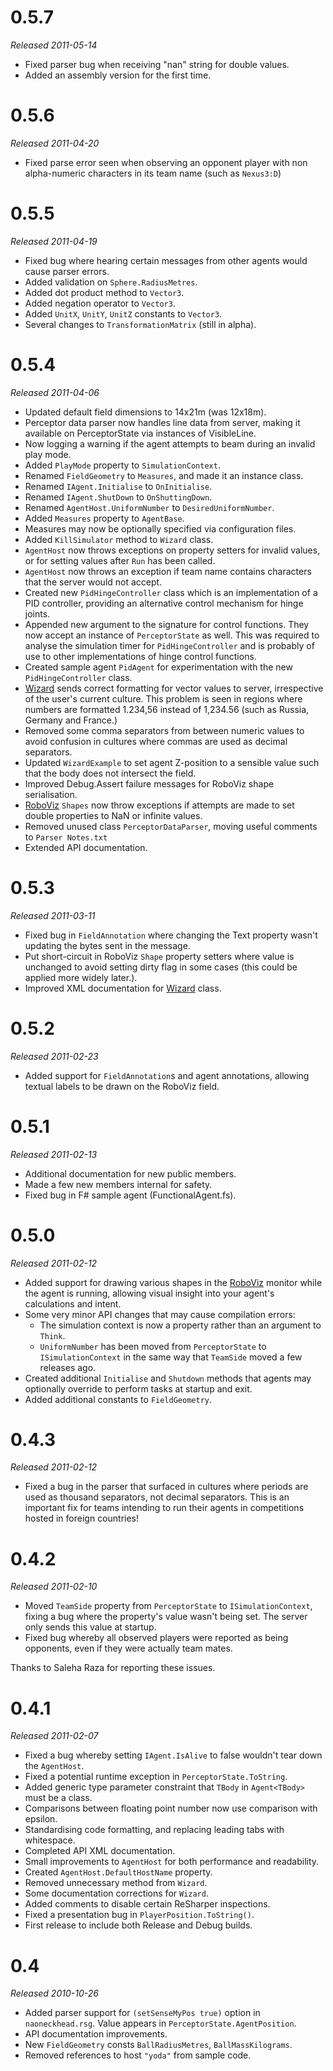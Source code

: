 # 0.5.7 #

_Released 2011-05-14_

  * Fixed parser bug when receiving "nan" string for double values.
  * Added an assembly version for the first time.

# 0.5.6 #

_Released 2011-04-20_

  * Fixed parse error seen when observing an opponent player with non alpha-numeric characters in its team name (such as `Nexus3:D`)

# 0.5.5 #

_Released 2011-04-19_

  * Fixed bug where hearing certain messages from other agents would cause parser errors.
  * Added validation on `Sphere.RadiusMetres`.
  * Added dot product method to `Vector3`.
  * Added negation operator to `Vector3`.
  * Added `UnitX`, `UnitY`, `UnitZ` constants to `Vector3`.
  * Several changes to `TransformationMatrix` (still in alpha).

# 0.5.4 #

_Released 2011-04-06_

  * Updated default field dimensions to 14x21m (was 12x18m).
  * Perceptor data parser now handles line data from server, making it available on PerceptorState via instances of VisibleLine.
  * Now logging a warning if the agent attempts to beam during an invalid play mode.
  * Added `PlayMode` property to `SimulationContext`.
  * Renamed `FieldGeometry` to `Measures`, and made it an instance class.
  * Renamed `IAgent.Initialise` to `OnInitialise`.
  * Renamed `IAgent.ShutDown` to `OnShuttingDown`.
  * Renamed `AgentHost.UniformNumber` to `DesiredUniformNumber`.
  * Added `Measures` property to `AgentBase`.
  * Measures may now be optionally specified via configuration files.
  * Added `KillSimulator` method to `Wizard` class.
  * `AgentHost` now throws exceptions on property setters for invalid values, or for setting values after `Run` has been called.
  * `AgentHost` now throws an exception if team name contains characters that the server would not accept.
  * Created new `PidHingeController` class which is an implementation of a PID controller, providing an alternative control mechanism for hinge joints.
  * Appended new argument to the signature for control functions.  They now accept an instance of `PerceptorState` as well.  This was required to analyse the simulation timer for `PidHingeController` and is probably of use to other implementations of hinge control functions.
  * Created sample agent `PidAgent` for experimentation with the new `PidHingeController` class.
  * [Wizard](Wizard.md) sends correct formatting for vector values to server, irrespective of the user's current culture.  This problem is seen in regions where numbers are formatted 1.234,56 instead of 1,234.56 (such as Russia, Germany and France.)
  * Removed some comma separators from between numeric values to avoid confusion in cultures where commas are used as decimal separators.
  * Updated `WizardExample` to set agent Z-position to a sensible value such that the body does not intersect the field.
  * Improved Debug.Assert failure messages for RoboViz shape serialisation.
  * [RoboViz](RoboViz.md) `Shapes` now throw exceptions if attempts are made to set double properties to NaN or infinite values.
  * Removed unused class `PerceptorDataParser`, moving useful comments to `Parser Notes.txt`
  * Extended API documentation.

# 0.5.3 #

_Released 2011-03-11_

  * Fixed bug in `FieldAnnotation` where changing the Text property wasn't updating the bytes sent in the message.
  * Put short-circuit in RoboViz `Shape` property setters where value is unchanged to avoid setting dirty flag in some cases (this could be applied more widely later.).
  * Improved XML documentation for [Wizard](Wizard.md) class.

# 0.5.2 #

_Released 2011-02-23_

  * Added support for `FieldAnnotation`s and agent annotations, allowing textual labels to be drawn on the RoboViz field.

# 0.5.1 #

_Released 2011-02-13_

  * Additional documentation for new public members.
  * Made a few new members internal for safety.
  * Fixed bug in F# sample agent (FunctionalAgent.fs).

# 0.5.0 #

_Released 2011-02-12_

  * Added support for drawing various shapes in the [RoboViz](https://sites.google.com/site/umroboviz) monitor while the agent is running, allowing visual insight into your agent's calculations and intent.
  * Some very minor API changes that may cause compilation errors:
    * The simulation context is now a property rather than an argument to `Think`.
    * `UniformNumber` has been moved from `PerceptorState` to `ISimulationContext` in the same way that `TeamSide` moved a few releases ago.
  * Created additional `Initialise` and `Shutdown` methods that agents may optionally override to perform tasks at startup and exit.
  * Added additional constants to `FieldGeometry`.

# 0.4.3 #

_Released 2011-02-12_

  * Fixed a bug in the parser that surfaced in cultures where periods are used as thousand separators, not decimal separators.  This is an important fix for teams intending to run their agents in competitions hosted in foreign countries!

# 0.4.2 #

_Released 2011-02-10_

  * Moved `TeamSide` property from `PerceptorState` to `ISimulationContext`, fixing a bug where the property's value wasn't being set.  The server only sends this value at startup.
  * Fixed bug whereby all observed players were reported as being opponents, even if they were actually team mates.

Thanks to Saleha Raza for reporting these issues.

# 0.4.1 #

_Released 2011-02-07_

  * Fixed a bug whereby setting `IAgent.IsAlive` to false wouldn't tear down the `AgentHost`.
  * Fixed a potential runtime exception in `PerceptorState.ToString`.
  * Added generic type parameter constraint that `TBody` in `Agent<TBody>` must be a class.
  * Comparisons between floating point number now use comparison with epsilon.
  * Standardising code formatting, and replacing leading tabs with whitespace.
  * Completed API XML documentation.
  * Small improvements to `AgentHost` for both performance and readability.
  * Created `AgentHost.DefaultHostName` property.
  * Removed unnecessary method from `Wizard`.
  * Some documentation corrections for `Wizard`.
  * Added comments to disable certain ReSharper inspections.
  * Fixed a presentation bug in `PlayerPosition.ToString()`.
  * First release to include both Release and Debug builds.

# 0.4 #

_Released 2010-10-26_

  * Added parser support for `(setSenseMyPos true)` option in `naoneckhead.rsg`.  Value appears in `PerceptorState.AgentPosition`.
  * API documentation improvements.
  * New `FieldGeometry` consts `BallRadiusMetres`, `BallMassKilograms`.
  * Removed references to host `"yoda"` from sample code.